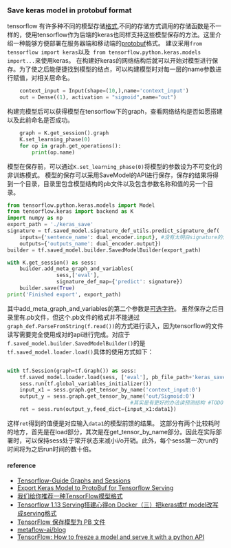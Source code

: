 ### Save keras model in protobuf format
tensorflow 有许多种不同的模型存储[格式](https://zhuanlan.zhihu.com/p/34471266),不同的存储方式调用的存储函数是不一样的，使用tensorflow作为后端的keras也同样支持这些模型保存的方法。这里介绍一种能够方便部署在服务器端和移动端的[protobuf](https://developers.google.com/protocol-buffers/)格式。
建议采用```from tensorflow import keras```以及``` from tensorflow.python.keras.models import...```来使用keras。
在构建好keras的网络结构后就可以开始对模型进行保存。为了使之后能便捷找到模型的结点，可以构建模型时对每一层的name参数进行赋值，对相关层命名。
``` python
    context_input = Input(shape=(10,),name='context_input')
    out = Dense((1), activation = "sigmoid",name="out")
```
构建完模型后可以获得模型在tensorflow下的graph，查看网络结构是否如愿搭建以及此前命名是否成功。
``` python
    graph = K.get_session().graph
    K.set_learning_phase(0)
    for op in graph.get_operations():
        print(op.name)
```
模型在保存前，可以通过```K.set_learning_phase(0)```将模型的参数设为不可变化的非训练模式。
模型的保存可以采用SaveModel的API进行保存，保存的结果将得到一个目录，目录里包含模型结构的pb文件以及包含参数名称和值的另一个目录。
``` python
from tensorflow.python.keras.models import Model
from tensorflow.keras import backend as K
import numpy as np
export_path = './keras_save'
signature = tf.saved_model.signature_def_utils.predict_signature_def(
    inputs={'sentence_name': dual_encoder.input}, #没有太明白signature的作用 #TODO
    outputs={'outputs_name': dual_encoder.output})
builder = tf.saved_model.builder.SavedModelBuilder(export_path)

with K.get_session() as sess:
    builder.add_meta_graph_and_variables(
                sess,['eval'],
                signature_def_map={'predict': signature})
    builder.save(True)
print('Finished export', export_path)
```
其中add_meta_graph_and_variables的第二个参数是[可选字符](https://www.tensorflow.org/api_docs/python/tf/saved_model/builder/SavedModelBuilder)。
虽然保存之后目录里有.pb文件，但这个.pb文件的格式并不能通过```graph_def.ParseFromString(f.read())```的方式进行读入，因为tensorflow的文件读写需要完全使用成对的api进行完成。对应于```f.saved_model.builder.SavedModelBuilder()```的是```tf.saved_model.loader.load()```具体的使用方式如下：
``` python

with tf.Session(graph=tf.Graph()) as sess:
    tf.saved_model.loader.load(sess, ['eval'], pb_file_path+'keras_save')
    sess.run(tf.global_variables_initializer())
    input_x1 = sess.graph.get_tensor_by_name('context_input:0')
    output_y = sess.graph.get_tensor_by_name('out/Sigmoid:0') 
                                        #其实是有更好的办法读预测结构 #TODO
    ret = sess.run(output_y,feed_dict={input_x1:data1})
```
这样```ret```得到的值便是对应输入```data1```的模型前馈的结果。
这部分有两个比较耗时的地方，首先是在load部分，其次是在get_tensor_by_name部分。因此在实际部署时，可以保持sess处于常开状态来减小i/o开销。此外，每个sess第一次run的时间将为之后run时间的数十倍。

#### reference

- [Tensorflow-Guide Graphs and Sessions](https://www.tensorflow.org/guide/graphs)
- [Export Keras Model to ProtoBuf for Tensorflow Serving](https://medium.com/@johnsondsouza23/export-keras-model-to-protobuf-for-tensorflow-serving-101ad6c65142)
- [我们给你推荐一种TensorFlow模型格式](https://zhuanlan.zhihu.com/p/34471266)
- [Tensorflow 1.13 Serving搭建心得on Docker（三）把keras或tf model改写成serving格式](https://zhuanlan.zhihu.com/p/29374467)
- [TensorFlow 保存模型为 PB 文件](https://zhuanlan.zhihu.com/p/32887066)
- [metaflow-ai/blog](https://github.com/metaflow-ai/blog/tree/master/tf-freeze)
- [TensorFlow: How to freeze a model and serve it with a python API](https://blog.metaflow.fr/tensorflow-how-to-freeze-a-model-and-serve-it-with-a-python-api-d4f3596b3adc)
